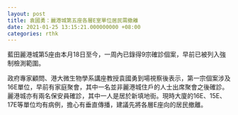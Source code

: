```yaml
---
layout: post
title: 袁國勇：麗港城第五座各層E室單位居民需撤離
date: 2021-01-25 13:15:21.000000000 +08:00
categories: rthk
---
```


藍田麗港城第5座由本月18日至今，一周內已錄得9宗確診個案，早前已被列入強制檢測範圍。

政府專家顧問、港大微生物學系講座教授袁國勇到場視察後表示，第一宗個案涉及16E單位，早前有家庭聚會，其中一名並非麗港城住戶的人士出席聚會之後確診。麗港城亦有兩名保安員確診，其中一人是居於新填地街。現時大廈的16E、15E、17E等單位均有病例，擔心有垂直傳播，建議先將各層E座向的居民撤離。
